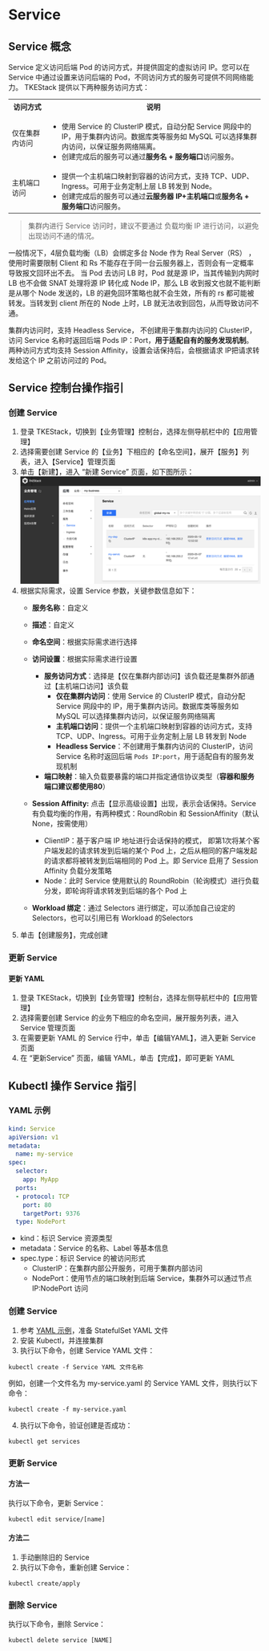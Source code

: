 # Service

## Service 概念

Service 定义访问后端 Pod 的访问方式，并提供固定的虚拟访问 IP。您可以在 Service 中通过设置来访问后端的 Pod，不同访问方式的服务可提供不同网络能力。
TKEStack 提供以下两种服务访问方式：

<table>
<tr>
<th width="15%">访问方式</th>
<th>说明</th>
</tr>
<tr>
<td>仅在集群内访问</td>
<td>
<ul class="params">
<li>使用 Service 的 ClusterIP 模式，自动分配 Service 网段中的 IP，用于集群内访问。数据库类等服务如 MySQL 可以选择集群内访问，以保证服务网络隔离。</li>
<li>创建完成后的服务可以通过<b>服务名 + 服务端口</b>访问服务。</li>
</ul>
</td>
</tr>
<tr>
<td>主机端口访问</td>
<td>
<ul class="params">
<li>提供一个主机端口映射到容器的访问方式，支持 TCP、UDP、Ingress。可用于业务定制上层 LB 转发到 Node。</li>
<li>创建完成后的服务可以通过<b>云服务器 IP+主机端口</b>或<b>服务名 + 服务端口</b>访问服务。</li>
</ul>
</td>
</tr>
</table>

>集群内进行 Service 访问时，建议不要通过 负载均衡 IP 进行访问，以避免出现访问不通的情况。

一般情况下，4层负载均衡（LB）会绑定多台 Node 作为 Real Server（RS） ，使用时需要限制 Client 和 Rs 不能存在于同一台云服务器上，否则会有一定概率导致报文回环出不去。
当 Pod 去访问 LB 时，Pod 就是源 IP，当其传输到内网时 LB 也不会做 SNAT 处理将源 IP 转化成 Node IP，那么 LB 收到报文也就不能判断是从哪个 Node 发送的，LB 的避免回环策略也就不会生效，所有的 rs 都可能被转发。当转发到 client 所在的 Node 上时，LB 就无法收到回包，从而导致访问不通。

集群内访问时，支持 Headless Service， 不创建用于集群内访问的 ClusterIP，访问 Service 名称时返回后端 Pods IP：Port，**用于适配自有的服务发现机制**。
两种访问方式均支持 Session Affinity，设置会话保持后，会根据请求 IP把请求转发给这个 IP 之前访问过的 Pod。


## Service 控制台操作指引

### 创建 Service

1. 登录 TKEStack，切换到【业务管理】控制台，选择左侧导航栏中的【应用管理】
2. 选择需要创建 Service 的【业务】下相应的【命名空间】，展开【服务】列表，进入【Service】管理页面
3. 单击【新建】，进入 “新建 Service” 页面，如下图所示：
![](../../../../../../images/new-service.png)
4. 根据实际需求，设置 Service 参数，关键参数信息如下：
   - **服务名称**：自定义
   - **描述**：自定义
   - **命名空间**：根据实际需求进行选择
   - **访问设置**：根据实际需求进行设置
     - **服务访问方式**：选择是【仅在集群内部访问】该负载还是集群外部通过【主机端口访问】该负载
       - **仅在集群内访问**：使用 Service 的 ClusterIP 模式，自动分配 Service 网段中的 IP，用于集群内访问。数据库类等服务如 MySQL 可以选择集群内访问，以保证服务网络隔离
       - **主机端口访问**：提供一个主机端口映射到容器的访问方式，支持 TCP、UDP、Ingress。可用于业务定制上层 LB 转发到 Node
       - **Headless Service**：不创建用于集群内访问的 ClusterIP，访问 Service 名称时返回后端 `Pods IP:port`，用于适配自有的服务发现机制
      - **端口映射**：输入负载要暴露的端口并指定通信协议类型（**容器和服务端口建议都使用80**）
   
    - **Session Affinity:** 点击【显示高级设置】出现，表示会话保持。Service 有负载均衡的作用，有两种模式：RoundRobin 和 SessionAffinity（默认 None，按需使用）
      - ClientIP：基于客户端 IP 地址进行会话保持的模式， 即第1次将某个客户端发起的请求转发到后端的某个 Pod 上，之后从相同的客户端发起的请求都将被转发到后端相同的 Pod 上。即 Service 启用了 Session Affinity 负载分发策略
      - Node：此时 Service 使用默认的 RoundRobin（轮询模式）进行负载分发，即轮询将请求转发到后端的各个 Pod 上
   - **Workload 绑定**：通过 Selectors 进行绑定，可以添加自己设定的 Selectors，也可以引用已有 Workload 的Selectors
5. 单击【创建服务】，完成创建

### 更新 Service

#### 更新 YAML

1. 登录 TKEStack，切换到【业务管理】控制台，选择左侧导航栏中的【应用管理】
2. 选择需要创建 Service 的业务下相应的命名空间，展开服务列表，进入 Service 管理页面
3. 在需要更新 YAML 的 Service 行中，单击【编辑YAML】，进入更新 Service 页面
4. 在 “更新Service” 页面，编辑 YAML，单击【完成】，即可更新 YAML

## Kubectl 操作 Service 指引

### YAML 示例
```Yaml
kind: Service
apiVersion: v1
metadata:
  name: my-service
spec:
  selector:
    app: MyApp
  ports:
  - protocol: TCP
    port: 80
    targetPort: 9376
  type: NodePort
```

- kind：标识 Service 资源类型
- metadata：Service 的名称、Label 等基本信息
- spec.type：标识 Service 的被访问形式
  - ClusterIP：在集群内部公开服务，可用于集群内部访问
  - NodePort：使用节点的端口映射到后端 Service，集群外可以通过节点 IP:NodePort 访问

### 创建 Service

1. 参考 [YAML 示例](#YAMLSample)，准备 StatefulSet YAML 文件
2. 安装 Kubectl，并连接集群
3. 执行以下命令，创建 Service YAML 文件：
```shell
kubectl create -f Service YAML 文件名称
```
例如，创建一个文件名为 my-service.yaml 的 Service YAML 文件，则执行以下命令：
 ```shell
kubectl create -f my-service.yaml
 ```
4. 执行以下命令，验证创建是否成功：
```shell
kubectl get services
```
### 更新 Service

#### 方法一
执行以下命令，更新 Service：
```
kubectl edit service/[name]
```

#### 方法二
1. 手动删除旧的 Service
2. 执行以下命令，重新创建 Service：
```
kubectl create/apply
```

### 删除 Service
执行以下命令，删除 Service：
```
kubectl delete service [NAME]
```

<style>
	.params{margin-bottom:0px !important;}
</style>